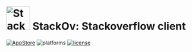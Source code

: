 <img src="https://raw.githubusercontent.com/surfstudio/StackOv/main/assets/logo.png" alt="Stack 2020" width="64" height="64"> StackOv: Stackoverflow client
======================================

[![AppStore](https://img.shields.io/itunes/v/1511838391?color=1A9AF2&label=%20&logo=App%20Store&logoColor=white)](https://apps.apple.com/gb/app/stackov/id1511838391) ![platforms](https://img.shields.io/badge/platforms-iOS%20%7C%20iPadOS%20%7C%20macOS-blue) [![license](https://img.shields.io/github/license/surfstudio/StackOv)](https://github.com/surfstudio/StackOv/blob/main/LICENSE)

